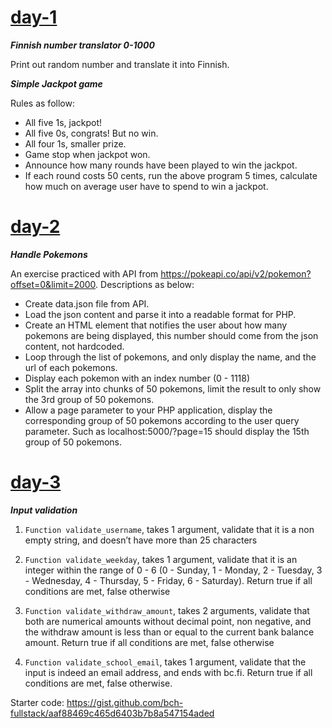 # [day-1](https://github.com/tna007/php-practice/tree/main/day-1)

**_Finnish number translator 0-1000_**

Print out random number and translate it into Finnish.

**_Simple Jackpot game_**

Rules as follow:

- All five 1s, jackpot!
- All five 0s, congrats! But no win.
- All four 1s, smaller prize.
- Game stop when jackpot won.
- Announce how many rounds have been played to win the jackpot.
- If each round costs 50 cents, run the above program 5 times, calculate how much on average user have to spend to win a jackpot.

# [day-2](https://github.com/tna007/php-practice/tree/main/day-2)

**_Handle Pokemons_**

An exercise practiced with API from https://pokeapi.co/api/v2/pokemon?offset=0&limit=2000. Descriptions as below:

- Create data.json file from API.
- Load the json content and parse it into a readable format for PHP.
- Create an HTML element that notifies the user about how many pokemons are being displayed, this number should come from the json content, not hardcoded.
- Loop through the list of pokemons, and only display the name, and the url of each pokemons.
- Display each pokemon with an index number (0 - 1118)
- Split the array into chunks of 50 pokemons, limit the result to only show the 3rd group of 50 pokemons.
- Allow a page parameter to your PHP application, display the corresponding group of 50 pokemons according to the user query parameter. Such as localhost:5000/?page=15 should display the 15th group of 50 pokemons.

# [day-3](https://github.com/tna007/php-practice/tree/main/day-3)

**_Input validation_**

1. `Function validate_username`, takes 1 argument, validate that it is a non empty string, and doesn’t have more than 25 characters

2. `Function validate_weekday`, takes 1 argument, validate that it is an integer within the range of 0 - 6 (0 - Sunday, 1 - Monday, 2 - Tuesday, 3 - Wednesday, 4 - Thursday, 5 - Friday, 6 - Saturday). Return true if all conditions are met, false otherwise

3. `Function validate_withdraw_amount`, takes 2 arguments, validate that both are numerical amounts without decimal point, non negative, and the withdraw amount is less than or equal to the current bank balance amount. Return true if all conditions are met, false otherwise

4. `Function validate_school_email`, takes 1 argument, validate that the input is indeed an email address, and ends with bc.fi. Return true if all conditions are met, false otherwise.

Starter code: https://gist.github.com/bch-fullstack/aaf88469c465d6403b7b8a547154aded
